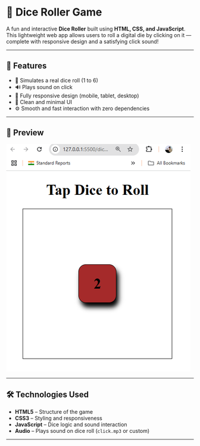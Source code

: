 
# 🎲 Dice Roller Game

A fun and interactive **Dice Roller** built using **HTML, CSS, and JavaScript**. This lightweight web app allows users to roll a digital die by clicking on it — complete with responsive design and a satisfying click sound!

---

## 🚀 Features

- 🎲 Simulates a real dice roll (1 to 6)
- 🔊 Plays sound on click
- 📱 Fully responsive design (mobile, tablet, desktop)
- 🎨 Clean and minimal UI
- ⚙️ Smooth and fast interaction with zero dependencies

---

## 📸 Preview

![Dice Roller Preview](output.png)

---

## 🛠️ Technologies Used

- **HTML5** – Structure of the game
- **CSS3** – Styling and responsiveness
- **JavaScript** – Dice logic and sound interaction
- **Audio** – Plays sound on dice roll (`click.mp3` or custom)

---
